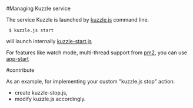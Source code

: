 #Managing Kuzzle service

The service Kuzzle is launched by [kuzzle.js](kuzzle.js) command line.

     $ kuzzle.js start 

will launch internally [kuzzle-start.js](kuzzle-start.js)

For features like watch mode, multi-thread support from [pm2](https://www.npmjs.com/package/pm2), you can use [app-start](../app-start.js)

#contribute

As an example, for implementing your custom "kuzzle.js stop" action:
* create kuzzle-stop.js,
* modify kuzzle.js accordingly.